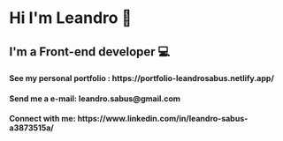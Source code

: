 <h1>Hi I'm Leandro 👋</h1>
<h2>I'm a Front-end developer 💻</h2>

<h4>See my personal portfolio : https://portfolio-leandrosabus.netlify.app/</h4>
<h4>Send me a e-mail: leandro.sabus@gmail.com</h4>
<h4>Connect with me: https://www.linkedin.com/in/leandro-sabus-a3873515a/</h4>




